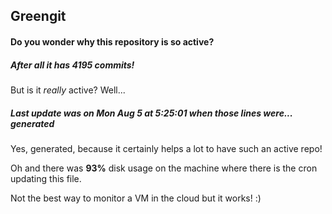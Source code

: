## Greengit

#### Do you wonder why this repository is so active?

##### After all it has 4195 commits!

But is it *really* active? Well...

##### Last update was on Mon Aug 5 at 5:25:01 when those lines were... generated

Yes, generated, because it certainly helps a lot to have such an active repo!

Oh and there was **93%** disk usage on the machine
where there is the cron updating this file.

Not the best way to monitor a VM in the cloud but it works! :)
